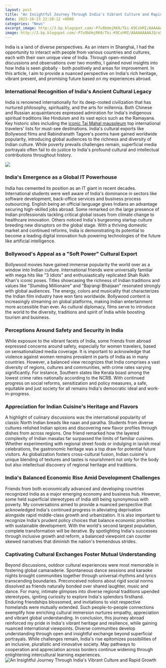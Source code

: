 ```yaml
---
layout: post
title: "An Insightful Journey Through India's Vibrant Culture and Rapid Growth"
date: 2023-10-23 22:28:12 +0000
categories: "News"
excerpt_image: http://3.bp.blogspot.com/-P7u9bUmjRK0/Tki-K9CxhMI/AAAAAAAAAJQ/oSkXhV_KOTY/s1600/Incredible+india+vibrant+culture.jpg
image: http://3.bp.blogspot.com/-P7u9bUmjRK0/Tki-K9CxhMI/AAAAAAAAAJQ/oSkXhV_KOTY/s1600/Incredible+india+vibrant+culture.jpg
---
```


India is a land of diverse perspectives. As an intern in Shanghai, I had the opportunity to interact with people from various countries and cultures, each with their own unique view of India. Through open-minded discussions and observations over two months, I gained novel insights into how India is seen globally - both positively and areas for improvement. In this article, I aim to provide a nuanced perspective on India's rich heritage, vibrant present, and promising future based on my experiences abroad.
### **International Recognition of India's Ancient Cultural Legacy**
India is renowned internationally for its deep-rooted civilization that has nurtured philosophy, spirituality, and the arts for millennia. Both Chinese and Russian acquaintances expressed admiration for India's indigenous spiritual traditions like Hinduism and its vast epics such as the Ramayana. Key historic sites including the [iconic Taj Mahal mausoleum](https://fistore.mysenprints.com/collection/alcocer) top international travelers' lists for must-see destinations. India's cultural exports like Bollywood films and Rabindranath Tagore's poems have gained worldwide popularity, introducing global audiences to the richness and diversity of Indian culture. While poverty prevails challenges remain, superficial media portrayals often fail to do justice to India's profound cultural and intellectual contributions throughout history.  

![](https://www.holidify.com/images/cmsuploads/articles/520.jpg)
### **India's Emergence as a Global IT Powerhouse**
India has cemented its position as an IT giant in recent decades. International students were well aware of India's dominance in sectors like software development, back-office services and business process outsourcing. English being an official language gives Indians an advantage securing high-skilled jobs abroad. Some remarked on the large presence of Indian professionals tackling critical global issues from climate change to healthcare innovation. Others noticed India's burgeoning startup culture breeding new disruptors on the global stage. With a thriving domestic market and continued reforms, India is demonstrating its potential to become a leading digital innovation hub powering technologies of the future like artificial intelligence. 
### **Bollywood's Appeal as a "Soft Power" Cultural Export** 
Bollywood movies have gained immense popularity the world over as a window into Indian culture. International friends were universally familiar with mega hits like "3 Idiots" and enthusiastically replicated Shah Rukh Khan's iconic poses. Titles showcasing the richness of Indian traditions and values like "Slumdog Millionaire" and "Bajrangi Bhaijaan" resonated strongly with global audiences. The energy, colors and musicality that characterizes the Indian film industry have won fans worldwide. Bollywood content is increasingly streaming on global platforms, making Indian entertainment more accessible than ever. As cultural diplomacy, films serve to introduce the world to the diversity, traditions and spirit of India while boosting tourism and business.
### **Perceptions Around Safety and Security in India**  
While exposure to the vibrant facets of India, some friends from abroad expressed concerns around safety, especially for women travelers, based on sensationalized media coverage. It is important to acknowledge that violence against women remains prevalent in parts of India as in many countries. However, a balanced view recognizes that India comprises a vast diversity of regions, cultures and communities, with crime rates varying significantly. For instance, Southern states like Kerala boast among the lowest crime rates nationally according to the NCRB. With continued progress on social reforms, sensitization and policy measures, a safe, equitable and just society for all remains India's democratic ideal and work-in-progress.
### **Appreciation for Indian Cuisine's Heritage and Flavors**
A highlight of culinary discussions was the international popularity of classic North Indian breads like naan and paratha. Students from diverse cultures relished Indian spices and discovering new flavor profiles through dishes from across regions. One friend remarked how the layered complexity of Indian masalas far surpassed the limits of familiar cuisines. Whether experimenting with regional street foods or indulging in lavish meal celebrations, the gastronomic heritage was a top draw for potential future visitors. As globalization fosters cross-cultural fusion, Indian cuisine's unique blending of textures and tastes is nourishment not only for the body but also intellectual discovery of regional heritage and traditions. 
### **India's Balanced Economic Rise Amid Development Challenges**  
Friends from both economically advanced and developing countries recognized India as a major emerging economy and business hub. However, some held superficial stereotypes of India still being synonymous with poverty. My conversations aimed to provide a nuanced perspective that acknowledged India's continued progress in alleviating deprivation alongside rapid middle-class growth and urbanization. It is also important to recognize India's prudent policy choices that balance economic priorities with sustainable development. With the world's second largest population, complete transformation will be iterative. By spotlighting India's successes through inclusive growth and reform, a balanced viewpoint can counter skewed narratives that diminish the nation's tremendous strides.
### **Captivating Cultural Exchanges Foster Mutual Understanding**  
Beyond discussions, outdoor cultural experiences were most memorable in fostering global camaraderie. Spontaneous dance sessions and karaoke nights brought communities together through universal rhythms and lyrics transcending boundaries. Preconceived notions about rigid social norms dissolved as friends naturally bonded over shared laughter, music and dance. For many, intimate glimpses into diverse regional traditions upended stereotypes, igniting curiosity to explore India's splendors firsthand. Enduring friendships blossomed, and invitations to visit respective homelands were mutually extended. Such people-to-people connections exemplify how enriching cultural immersion nurtures empathy, appreciation and vibrant global understanding.
In conclusion, this journey abroad reinforced my pride in India's vibrant heritage and resilience, while gaining nuanced international viewpoints. Diverse communities develop understanding through open and insightful exchange beyond superficial portrayals. While challenges remain, India's rise epitomizes possibilities of an inclusive, pluralistic and innovative society. May pathways to cooperation and appreciation across borders continue widening through enlightening intercultural learning experiences.
![An Insightful Journey Through India's Vibrant Culture and Rapid Growth](http://3.bp.blogspot.com/-P7u9bUmjRK0/Tki-K9CxhMI/AAAAAAAAAJQ/oSkXhV_KOTY/s1600/Incredible+india+vibrant+culture.jpg)